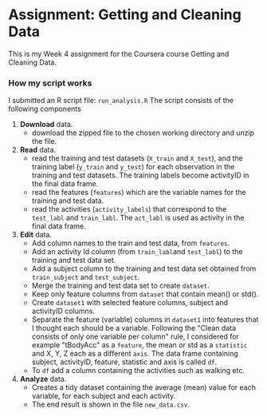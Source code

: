 # Assignment: Getting and Cleaning Data
This is my Week 4 assignment for the Coursera course Getting and Cleaning Data.

### How my script works
I submitted an R script file: `run_analysis.R` 
The script consists of the following components  

1. **Download** data.  
   + download the zipped file to the chosen working directory and unzip the file.  
2. **Read** data.  
   + read the training and test datasets (`X_train` and `X_test`), and the training label (`y_train` and `y_test`) for each observation in the training and test datasets. The training labels become activityID in the final data frame. 
   + read the features (`features`) which are the variable names for the training and test data.
   + read the activities (`activity_labels`) that correspond to the `test_labl` and `train_labl`. The `act_labl` is used as activity in the final data frame.  
3. **Edit** data. 
   + Add column names to the train and test data, from `features`.  
   + Add an activity Id column (from `train_labl`and `test_labl`) to the training and test data set.  
   + Add a subject column to the training and test data set obtained from `train_subject` and `test_subject`.  
   + Merge the training and test data set to create `dataset`.  
   + Keep only feature columns from `dataset` that contain mean() or std().
   + Create `dataset1` with selected feature columns, subject and activityID columns.
   + Separate the feature (variable) columns in `dataset1` into features that I thought each should be a variable. Following the "Clean data consists of only one variable per column" rule, I considered for example "tBodyAcc" as a `feature`, the mean or std as a `statistic` and X, Y, Z each as a different `axis`. The data frame containing subject, activityID, feature, statistic and axis is called `df`.  
   + To `df` add a column containing the activities such as walking etc.  
4. **Analyze** data.  
   + Creates a tidy dataset containing the average (mean) value for each variable, for each subject and each activity.  
   + The end result is shown in the file `new_data.csv`.
